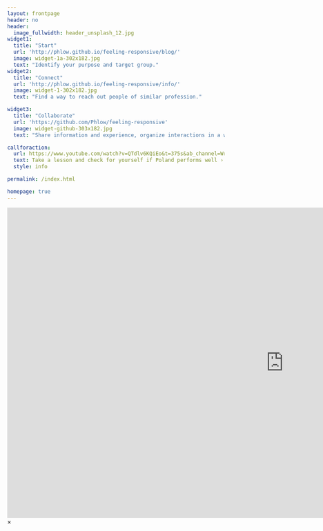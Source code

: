 ```yaml
---
layout: frontpage
header: no
header:
  image_fullwidth: header_unsplash_12.jpg
widget1:
  title: "Start"
  url: 'http://phlow.github.io/feeling-responsive/blog/'
  image: widget-1a-302x182.jpg
  text: "Identify your purpose and target group."
widget2:
  title: "Connect"
  url: 'http://phlow.github.io/feeling-responsive/info/'
  image: widget-1-302x182.jpg
  text: "Find a way to reach out people of similar profession."

widget3:
  title: "Collaborate"
  url: 'https://github.com/Phlow/feeling-responsive'
  image: widget-github-303x182.jpg
  text: "Share information and experience, organize interactions in a way that builds support."

callforaction:
  url: https://www.youtube.com/watch?v=QTdlv6KQiEo&t=375s&ab_channel=WriteTheDocsPodcast%26Meetups
  text: Take a lesson and check for yourself if Poland performs well ›
  style: info

permalink: /index.html

homepage: true
---
```


<div id="videoModal" class="reveal-modal large" data-reveal="">
  <div class="flex-video widescreen vimeo" style="display: block;">
    <iframe width="1280" height="720" src="https://www.youtube.com/embed/3b5zCFSmVvU" frameborder="0" allowfullscreen></iframe>
  </div>
  <a class="close-reveal-modal">&#215;</a>
</div>
